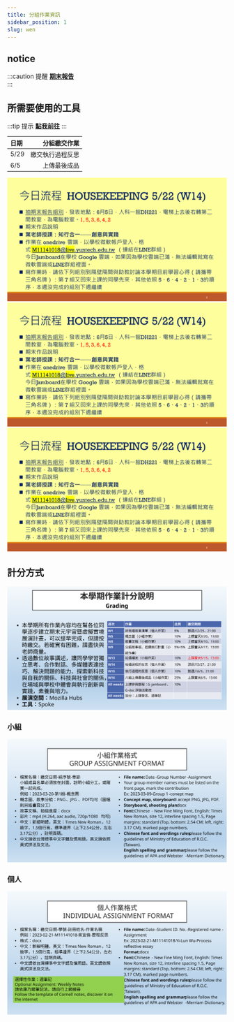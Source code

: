 ```yaml
---
title: 分組作業資訊
sidebar_position: 1
slug: wen
---
```



## notice
:::caution 提醒
[**期末報告**](./Story/storyboard)  
:::

## 所需要使用的工具
:::tip 提示
[**點我前往**](/class/wen/Hubs)
:::



| 日期 | 分組繳交作業 |
| :-----| ----: |
| 5/29 | 繳交執行過程反思 |
| 6/5 | 上傳最後成品 |



![大綱2](./static/投影片2.PNG) 
![大綱2](./static/投影片2.PNG)  
![大綱2](./static/投影片2.PNG)  


## 計分方式
![投影片9](./static/投影片9.SVG)
### 小組
![投影片10](./static/投影片10.SVG)
### 個人
![投影片11](./static/投影片11.SVG)

